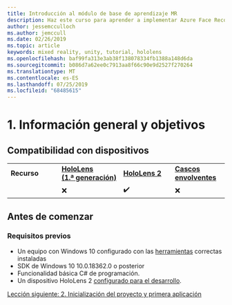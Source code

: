 ```yaml
---
title: Introducción al módulo de base de aprendizaje MR
description: Haz este curso para aprender a implementar Azure Face Recognition dentro de una aplicación de realidad mixta.
author: jessemcculloch
ms.author: jemccull
ms.date: 02/26/2019
ms.topic: article
keywords: mixed reality, unity, tutorial, hololens
ms.openlocfilehash: baf99fa313e3ab38f138078334fb1388a148d6da
ms.sourcegitcommit: b086d7a62ee0c7913aa8f66c90e9d2527f270264
ms.translationtype: MT
ms.contentlocale: es-ES
ms.lasthandoff: 07/25/2019
ms.locfileid: "68485615"
---
```

# <a name="1-overview-and-objectives"></a>1. Información general y objetivos

## <a name="device-support"></a>Compatibilidad con dispositivos

<table>
    <colgroup>
    <col width="25%" />
    <col width="25%" />
    <col width="25%" />
    <col width="25%" />
    </colgroup>
    <tr>
        <td><strong>Recurso</strong></td>
        <td><a href="hololens-hardware-details.md"><strong>HoloLens (1.ª generación)</strong></a></td>
        <td><a href="https://www.microsoft.com/en-us/hololens/hardware"><strong>HoloLens 2</strong></a></td>
        <td><a href="immersive-headset-hardware-details.md"><strong>Cascos envolventes</strong></a></td>
    </tr>
     <tr>
        <td></td>
        <td>❌</td>
        <td>✔️</td>
        <td>❌</td>
    </tr>
</table>

## <a name="before-you-start"></a>Antes de comenzar

### <a name="prerequisites"></a>Requisitos previos

* Un equipo con Windows 10 configurado con las [herramientas](install-the-tools.md) correctas instaladas
* SDK de Windows 10 10.0.18362.0 o posterior
* Funcionalidad básica C# de programación.
* Un dispositivo HoloLens 2 [configurado para el desarrollo](using-visual-studio.md#enabling-developer-mode).

[Lección siguiente: 2. Inicialización del proyecto y primera aplicación](mrlearning-base-ch1.md)
